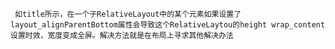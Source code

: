      如title所示，在一个子RelativeLayout中的某个元素如果设置了layout_alignParentBottom属性会导致这个RelativeLaytou的height wrap_content设置时效，宽度变成全屏。解决方法就是在布局上寻求其他解决办法